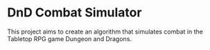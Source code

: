 # DnD Combat Simulator
This project aims to create an algorithm that simulates combat in the Tabletop RPG game Dungeon and Dragons.
